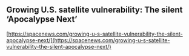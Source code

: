 ## Growing U.S. satellite vulnerability: The silent ‘Apocalypse Next’
  
  [https://spacenews.com/growing-u-s-satellite-vulnerability-the-silent-apocalypse-next/](https://spacenews.com/growing-u-s-satellite-vulnerability-the-silent-apocalypse-next/)